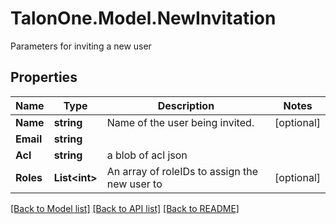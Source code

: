 # TalonOne.Model.NewInvitation
Parameters for inviting a new user
## Properties

Name | Type | Description | Notes
------------ | ------------- | ------------- | -------------
**Name** | **string** | Name of the user being invited. | [optional] 
**Email** | **string** |  | 
**Acl** | **string** | a blob of acl json | 
**Roles** | **List&lt;int&gt;** | An array of roleIDs to assign the new user to | [optional] 

[[Back to Model list]](../README.md#documentation-for-models) [[Back to API list]](../README.md#documentation-for-api-endpoints) [[Back to README]](../README.md)

